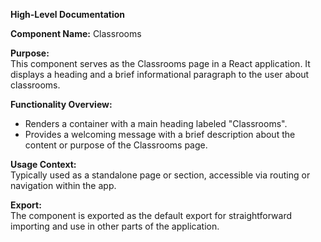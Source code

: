 **High-Level Documentation**

**Component Name:** Classrooms

**Purpose:**  
This component serves as the Classrooms page in a React application. It displays a heading and a brief informational paragraph to the user about classrooms.

**Functionality Overview:**
- Renders a container with a main heading labeled "Classrooms".
- Provides a welcoming message with a brief description about the content or purpose of the Classrooms page.

**Usage Context:**  
Typically used as a standalone page or section, accessible via routing or navigation within the app.

**Export:**  
The component is exported as the default export for straightforward importing and use in other parts of the application.